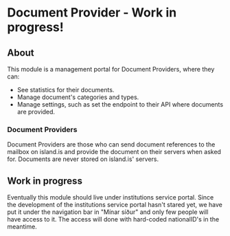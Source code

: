 # Document Provider - Work in progress!

## About

This module is a management portal for Document Providers, where they can:

- See statistics for their documents.
- Manage document's categories and types.
- Manage settings, such as set the endpoint to their API where documents are provided.

### Document Providers

Document Providers are those who can send document references to the mailbox on island.is and provide the document on their servers when asked for. Documents are never stored on island.is' servers.

## Work in progress

Eventually this module should live under institutions service portal. Since the development of the institutions service portal hasn't stared yet, we have put it under the navigation bar in "Mínar síður" and only few people will have access to it. The access will done with hard-coded nationalID's in the meantime.
